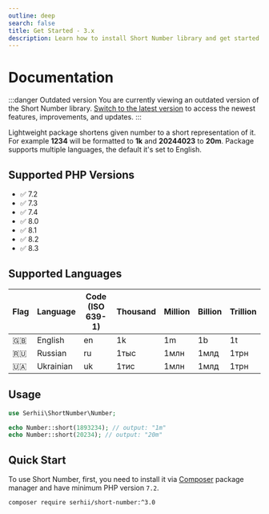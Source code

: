 ```yaml
---
outline: deep
search: false
title: Get Started - 3.x
description: Learn how to install Short Number library and get started with it
---
```


# Documentation
:::danger Outdated version
You are currently viewing an outdated version of the Short Number library. [Switch to the latest version](/) to access the newest features, improvements, and updates.
:::

Lightweight package shortens given number to a short representation of it. For example **1234** will be formatted to **1k** and **20244023** to **20m**. Package supports multiple languages, the default it's set to English.

## Supported PHP Versions
- ✅ 7.2
- ✅ 7.3
- ✅ 7.4
- ✅ 8.0
- ✅ 8.1
- ✅ 8.2
- ✅ 8.3

## Supported Languages
| Flag | Language | Code (ISO 639-1) | Thousand | Million | Billion | Trillion |
| --- | --- | --- | --- | --- | --- | --- |
| 🇬🇧 | English | en | 1k | 1m | 1b | 1t |
| 🇷🇺 | Russian | ru | 1тыс | 1млн | 1млд | 1трн |
| 🇺🇦 | Ukrainian | uk | 1тис | 1млн | 1млд | 1трн |

## Usage
```php
use Serhii\ShortNumber\Number;

echo Number::short(1893234); // output: "1m"
echo Number::short(20234); // output: "20m"
```

## Quick Start
To use Short Number, first, you need to install it via [Composer](https://getcomposer.org/) package manager and have minimum PHP version `7.2`.

```bash
composer require serhii/short-number:^3.0
```
